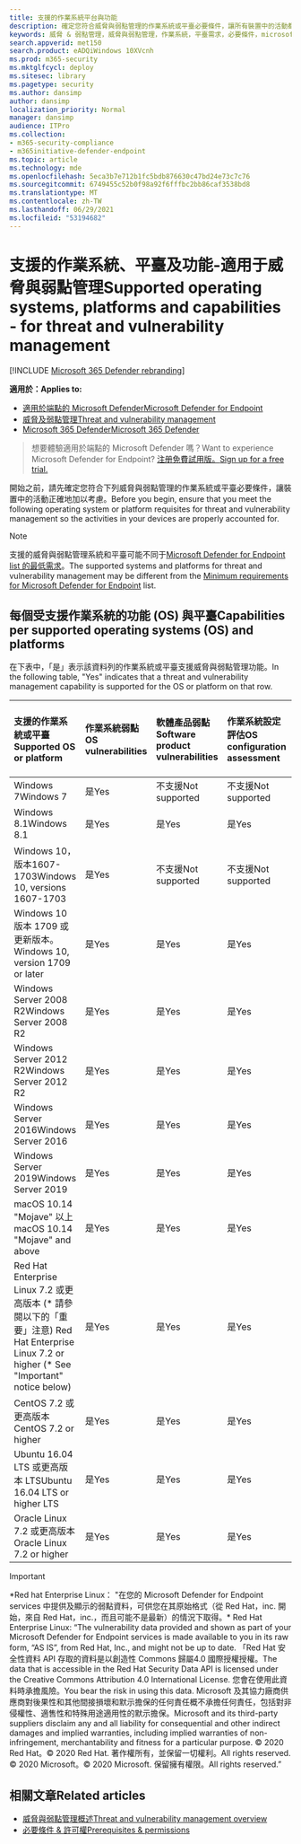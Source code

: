 ```yaml
---
title: 支援的作業系統平台與功能
description: 確定您符合威脅與弱點管理的作業系統或平臺必要條件，讓所有裝置中的活動都已正確加以考慮。
keywords: 威脅 & 弱點管理，威脅與弱點管理，作業系統，平臺需求，必要條件，microsoft defender for endpoint tvm 支援的作業系統，microsoft defender for endpoint tvm，支援的作業系統，支援的平臺，linux 支援，mac 支援
search.appverid: met150
search.product: eADQiWindows 10XVcnh
ms.prod: m365-security
ms.mktglfcycl: deploy
ms.sitesec: library
ms.pagetype: security
ms.author: dansimp
author: dansimp
localization_priority: Normal
manager: dansimp
audience: ITPro
ms.collection:
- m365-security-compliance
- m365initiative-defender-endpoint
ms.topic: article
ms.technology: mde
ms.openlocfilehash: 5eca3b7e712b1fc5bdb876630c47bd24e73c7c76
ms.sourcegitcommit: 6749455c52b0f98a92f6fffbc2bb86caf3538bd8
ms.translationtype: MT
ms.contentlocale: zh-TW
ms.lasthandoff: 06/29/2021
ms.locfileid: "53194682"
---
```

# <a name="supported-operating-systems-platforms-and-capabilities---for-threat-and-vulnerability-management"></a><span data-ttu-id="d8f1e-104">支援的作業系統、平臺及功能-適用于威脅與弱點管理</span><span class="sxs-lookup"><span data-stu-id="d8f1e-104">Supported operating systems, platforms and capabilities - for threat and vulnerability management</span></span>

[!INCLUDE [Microsoft 365 Defender rebranding](../../includes/microsoft-defender.md)]

<span data-ttu-id="d8f1e-105">**適用於：**</span><span class="sxs-lookup"><span data-stu-id="d8f1e-105">**Applies to:**</span></span>

- [<span data-ttu-id="d8f1e-106">適用於端點的 Microsoft Defender</span><span class="sxs-lookup"><span data-stu-id="d8f1e-106">Microsoft Defender for Endpoint</span></span>](https://go.microsoft.com/fwlink/?linkid=2154037)
- [<span data-ttu-id="d8f1e-107">威脅及弱點管理</span><span class="sxs-lookup"><span data-stu-id="d8f1e-107">Threat and vulnerability management</span></span>](next-gen-threat-and-vuln-mgt.md)
- [<span data-ttu-id="d8f1e-108">Microsoft 365 Defender</span><span class="sxs-lookup"><span data-stu-id="d8f1e-108">Microsoft 365 Defender</span></span>](https://go.microsoft.com/fwlink/?linkid=2118804)

><span data-ttu-id="d8f1e-109">想要體驗適用於端點的 Microsoft Defender 嗎？</span><span class="sxs-lookup"><span data-stu-id="d8f1e-109">Want to experience Microsoft Defender for Endpoint?</span></span> [<span data-ttu-id="d8f1e-110">注册免費試用版。</span><span class="sxs-lookup"><span data-stu-id="d8f1e-110">Sign up for a free trial.</span></span>](https://www.microsoft.com/microsoft-365/windows/microsoft-defender-atp?ocid=docs-wdatp-portaloverview-abovefoldlink)

<span data-ttu-id="d8f1e-111">開始之前，請先確定您符合下列威脅與弱點管理的作業系統或平臺必要條件，讓裝置中的活動正確地加以考慮。</span><span class="sxs-lookup"><span data-stu-id="d8f1e-111">Before you begin, ensure that you meet the following operating system or platform requisites for threat and vulnerability management so the activities in your devices are properly accounted for.</span></span>

>[!NOTE]
><span data-ttu-id="d8f1e-112">支援的威脅與弱點管理系統和平臺可能不同于[Microsoft Defender for Endpoint list 的最低需求](minimum-requirements.md)。</span><span class="sxs-lookup"><span data-stu-id="d8f1e-112">The supported systems and platforms for threat and vulnerability management may be different from the [Minimum requirements for Microsoft Defender for Endpoint](minimum-requirements.md) list.</span></span>

## <a name="capabilities-per-supported-operating-systems-os-and-platforms"></a><span data-ttu-id="d8f1e-113">每個受支援作業系統的功能 (OS) 與平臺</span><span class="sxs-lookup"><span data-stu-id="d8f1e-113">Capabilities per supported operating systems (OS) and platforms</span></span>

<span data-ttu-id="d8f1e-114">在下表中，「是」表示該資料列的作業系統或平臺支援威脅與弱點管理功能。</span><span class="sxs-lookup"><span data-stu-id="d8f1e-114">In the following table, "Yes" indicates that a threat and vulnerability management capability is supported for the OS or platform on that row.</span></span>

<span data-ttu-id="d8f1e-115">支援的作業系統或平臺</span><span class="sxs-lookup"><span data-stu-id="d8f1e-115">Supported OS or platform</span></span> | <span data-ttu-id="d8f1e-116">作業系統弱點</span><span class="sxs-lookup"><span data-stu-id="d8f1e-116">OS vulnerabilities</span></span> | <span data-ttu-id="d8f1e-117">軟體產品弱點</span><span class="sxs-lookup"><span data-stu-id="d8f1e-117">Software product vulnerabilities</span></span> | <span data-ttu-id="d8f1e-118">作業系統設定評估</span><span class="sxs-lookup"><span data-stu-id="d8f1e-118">OS configuration assessment</span></span> | <span data-ttu-id="d8f1e-119">安全性控制設定評估</span><span class="sxs-lookup"><span data-stu-id="d8f1e-119">Security controls configuration assessment</span></span> | <span data-ttu-id="d8f1e-120">軟體產品設定評估</span><span class="sxs-lookup"><span data-stu-id="d8f1e-120">Software product configuration assessment</span></span>
:---|:---|:---|:---|:---|:---
<span data-ttu-id="d8f1e-121">Windows 7</span><span class="sxs-lookup"><span data-stu-id="d8f1e-121">Windows 7</span></span> | <span data-ttu-id="d8f1e-122">是</span><span class="sxs-lookup"><span data-stu-id="d8f1e-122">Yes</span></span> | <span data-ttu-id="d8f1e-123">不支援</span><span class="sxs-lookup"><span data-stu-id="d8f1e-123">Not supported</span></span> | <span data-ttu-id="d8f1e-124">不支援</span><span class="sxs-lookup"><span data-stu-id="d8f1e-124">Not supported</span></span> | <span data-ttu-id="d8f1e-125">不支援</span><span class="sxs-lookup"><span data-stu-id="d8f1e-125">Not supported</span></span> | <span data-ttu-id="d8f1e-126">不支援</span><span class="sxs-lookup"><span data-stu-id="d8f1e-126">Not supported</span></span>
<span data-ttu-id="d8f1e-127">Windows 8.1</span><span class="sxs-lookup"><span data-stu-id="d8f1e-127">Windows 8.1</span></span> | <span data-ttu-id="d8f1e-128">是</span><span class="sxs-lookup"><span data-stu-id="d8f1e-128">Yes</span></span> | <span data-ttu-id="d8f1e-129">是</span><span class="sxs-lookup"><span data-stu-id="d8f1e-129">Yes</span></span> | <span data-ttu-id="d8f1e-130">是</span><span class="sxs-lookup"><span data-stu-id="d8f1e-130">Yes</span></span> | <span data-ttu-id="d8f1e-131">是</span><span class="sxs-lookup"><span data-stu-id="d8f1e-131">Yes</span></span>| <span data-ttu-id="d8f1e-132">是</span><span class="sxs-lookup"><span data-stu-id="d8f1e-132">Yes</span></span>
<span data-ttu-id="d8f1e-133">Windows 10，版本1607-1703</span><span class="sxs-lookup"><span data-stu-id="d8f1e-133">Windows 10, versions 1607-1703</span></span> | <span data-ttu-id="d8f1e-134">是</span><span class="sxs-lookup"><span data-stu-id="d8f1e-134">Yes</span></span>  | <span data-ttu-id="d8f1e-135">不支援</span><span class="sxs-lookup"><span data-stu-id="d8f1e-135">Not supported</span></span> | <span data-ttu-id="d8f1e-136">不支援</span><span class="sxs-lookup"><span data-stu-id="d8f1e-136">Not supported</span></span> | <span data-ttu-id="d8f1e-137">不支援</span><span class="sxs-lookup"><span data-stu-id="d8f1e-137">Not supported</span></span> | <span data-ttu-id="d8f1e-138">不支援</span><span class="sxs-lookup"><span data-stu-id="d8f1e-138">Not supported</span></span>
<span data-ttu-id="d8f1e-139">Windows 10 版本 1709 或更新版本。</span><span class="sxs-lookup"><span data-stu-id="d8f1e-139">Windows 10, version 1709 or later</span></span> | <span data-ttu-id="d8f1e-140">是</span><span class="sxs-lookup"><span data-stu-id="d8f1e-140">Yes</span></span> | <span data-ttu-id="d8f1e-141">是</span><span class="sxs-lookup"><span data-stu-id="d8f1e-141">Yes</span></span> | <span data-ttu-id="d8f1e-142">是</span><span class="sxs-lookup"><span data-stu-id="d8f1e-142">Yes</span></span> | <span data-ttu-id="d8f1e-143">是</span><span class="sxs-lookup"><span data-stu-id="d8f1e-143">Yes</span></span> | <span data-ttu-id="d8f1e-144">是</span><span class="sxs-lookup"><span data-stu-id="d8f1e-144">Yes</span></span>
<span data-ttu-id="d8f1e-145">Windows Server 2008 R2</span><span class="sxs-lookup"><span data-stu-id="d8f1e-145">Windows Server 2008 R2</span></span> | <span data-ttu-id="d8f1e-146">是</span><span class="sxs-lookup"><span data-stu-id="d8f1e-146">Yes</span></span> | <span data-ttu-id="d8f1e-147">是</span><span class="sxs-lookup"><span data-stu-id="d8f1e-147">Yes</span></span> | <span data-ttu-id="d8f1e-148">是</span><span class="sxs-lookup"><span data-stu-id="d8f1e-148">Yes</span></span> | <span data-ttu-id="d8f1e-149">是</span><span class="sxs-lookup"><span data-stu-id="d8f1e-149">Yes</span></span> | <span data-ttu-id="d8f1e-150">是</span><span class="sxs-lookup"><span data-stu-id="d8f1e-150">Yes</span></span>
<span data-ttu-id="d8f1e-151">Windows Server 2012 R2</span><span class="sxs-lookup"><span data-stu-id="d8f1e-151">Windows Server 2012 R2</span></span> | <span data-ttu-id="d8f1e-152">是</span><span class="sxs-lookup"><span data-stu-id="d8f1e-152">Yes</span></span> | <span data-ttu-id="d8f1e-153">是</span><span class="sxs-lookup"><span data-stu-id="d8f1e-153">Yes</span></span> | <span data-ttu-id="d8f1e-154">是</span><span class="sxs-lookup"><span data-stu-id="d8f1e-154">Yes</span></span> | <span data-ttu-id="d8f1e-155">是</span><span class="sxs-lookup"><span data-stu-id="d8f1e-155">Yes</span></span> | <span data-ttu-id="d8f1e-156">是</span><span class="sxs-lookup"><span data-stu-id="d8f1e-156">Yes</span></span>
<span data-ttu-id="d8f1e-157">Windows Server 2016</span><span class="sxs-lookup"><span data-stu-id="d8f1e-157">Windows Server 2016</span></span> | <span data-ttu-id="d8f1e-158">是</span><span class="sxs-lookup"><span data-stu-id="d8f1e-158">Yes</span></span> | <span data-ttu-id="d8f1e-159">是</span><span class="sxs-lookup"><span data-stu-id="d8f1e-159">Yes</span></span> | <span data-ttu-id="d8f1e-160">是</span><span class="sxs-lookup"><span data-stu-id="d8f1e-160">Yes</span></span> | <span data-ttu-id="d8f1e-161">是</span><span class="sxs-lookup"><span data-stu-id="d8f1e-161">Yes</span></span> | <span data-ttu-id="d8f1e-162">是</span><span class="sxs-lookup"><span data-stu-id="d8f1e-162">Yes</span></span>
<span data-ttu-id="d8f1e-163">Windows Server 2019</span><span class="sxs-lookup"><span data-stu-id="d8f1e-163">Windows Server 2019</span></span> | <span data-ttu-id="d8f1e-164">是</span><span class="sxs-lookup"><span data-stu-id="d8f1e-164">Yes</span></span> | <span data-ttu-id="d8f1e-165">是</span><span class="sxs-lookup"><span data-stu-id="d8f1e-165">Yes</span></span> | <span data-ttu-id="d8f1e-166">是</span><span class="sxs-lookup"><span data-stu-id="d8f1e-166">Yes</span></span> | <span data-ttu-id="d8f1e-167">是</span><span class="sxs-lookup"><span data-stu-id="d8f1e-167">Yes</span></span> | <span data-ttu-id="d8f1e-168">是</span><span class="sxs-lookup"><span data-stu-id="d8f1e-168">Yes</span></span>
<span data-ttu-id="d8f1e-169">macOS 10.14 "Mojave" 以上</span><span class="sxs-lookup"><span data-stu-id="d8f1e-169">macOS 10.14 "Mojave" and above</span></span> | <span data-ttu-id="d8f1e-170">是</span><span class="sxs-lookup"><span data-stu-id="d8f1e-170">Yes</span></span> | <span data-ttu-id="d8f1e-171">是</span><span class="sxs-lookup"><span data-stu-id="d8f1e-171">Yes</span></span> | <span data-ttu-id="d8f1e-172">是</span><span class="sxs-lookup"><span data-stu-id="d8f1e-172">Yes</span></span> | <span data-ttu-id="d8f1e-173">是</span><span class="sxs-lookup"><span data-stu-id="d8f1e-173">Yes</span></span> | <span data-ttu-id="d8f1e-174">是</span><span class="sxs-lookup"><span data-stu-id="d8f1e-174">Yes</span></span> 
<span data-ttu-id="d8f1e-175">Red Hat Enterprise Linux 7.2 或更高版本 (\* 請參閱以下的「重要」注意) </span><span class="sxs-lookup"><span data-stu-id="d8f1e-175">Red Hat Enterprise Linux 7.2 or higher (\* See "Important" notice below)</span></span> | <span data-ttu-id="d8f1e-176">是</span><span class="sxs-lookup"><span data-stu-id="d8f1e-176">Yes</span></span> | <span data-ttu-id="d8f1e-177">是</span><span class="sxs-lookup"><span data-stu-id="d8f1e-177">Yes</span></span> | <span data-ttu-id="d8f1e-178">是</span><span class="sxs-lookup"><span data-stu-id="d8f1e-178">Yes</span></span> | <span data-ttu-id="d8f1e-179">是</span><span class="sxs-lookup"><span data-stu-id="d8f1e-179">Yes</span></span> | <span data-ttu-id="d8f1e-180">是</span><span class="sxs-lookup"><span data-stu-id="d8f1e-180">Yes</span></span>
<span data-ttu-id="d8f1e-181">CentOS 7.2 或更高版本</span><span class="sxs-lookup"><span data-stu-id="d8f1e-181">CentOS 7.2 or higher</span></span> | <span data-ttu-id="d8f1e-182">是</span><span class="sxs-lookup"><span data-stu-id="d8f1e-182">Yes</span></span> | <span data-ttu-id="d8f1e-183">是</span><span class="sxs-lookup"><span data-stu-id="d8f1e-183">Yes</span></span> | <span data-ttu-id="d8f1e-184">是</span><span class="sxs-lookup"><span data-stu-id="d8f1e-184">Yes</span></span> | <span data-ttu-id="d8f1e-185">是</span><span class="sxs-lookup"><span data-stu-id="d8f1e-185">Yes</span></span> | <span data-ttu-id="d8f1e-186">是</span><span class="sxs-lookup"><span data-stu-id="d8f1e-186">Yes</span></span>
<span data-ttu-id="d8f1e-187">Ubuntu 16.04 LTS 或更高版本 LTS</span><span class="sxs-lookup"><span data-stu-id="d8f1e-187">Ubuntu 16.04 LTS or higher LTS</span></span> | <span data-ttu-id="d8f1e-188">是</span><span class="sxs-lookup"><span data-stu-id="d8f1e-188">Yes</span></span> | <span data-ttu-id="d8f1e-189">是</span><span class="sxs-lookup"><span data-stu-id="d8f1e-189">Yes</span></span> | <span data-ttu-id="d8f1e-190">是</span><span class="sxs-lookup"><span data-stu-id="d8f1e-190">Yes</span></span> | <span data-ttu-id="d8f1e-191">是</span><span class="sxs-lookup"><span data-stu-id="d8f1e-191">Yes</span></span> | <span data-ttu-id="d8f1e-192">是</span><span class="sxs-lookup"><span data-stu-id="d8f1e-192">Yes</span></span>
<span data-ttu-id="d8f1e-193">Oracle Linux 7.2 或更高版本</span><span class="sxs-lookup"><span data-stu-id="d8f1e-193">Oracle Linux 7.2 or higher</span></span> | <span data-ttu-id="d8f1e-194">是</span><span class="sxs-lookup"><span data-stu-id="d8f1e-194">Yes</span></span> | <span data-ttu-id="d8f1e-195">是</span><span class="sxs-lookup"><span data-stu-id="d8f1e-195">Yes</span></span> | <span data-ttu-id="d8f1e-196">是</span><span class="sxs-lookup"><span data-stu-id="d8f1e-196">Yes</span></span> | <span data-ttu-id="d8f1e-197">是</span><span class="sxs-lookup"><span data-stu-id="d8f1e-197">Yes</span></span> | <span data-ttu-id="d8f1e-198">是</span><span class="sxs-lookup"><span data-stu-id="d8f1e-198">Yes</span></span>

>[!IMPORTANT]
> <span data-ttu-id="d8f1e-199">\*Red hat Enterprise Linux： "在您的 Microsoft Defender for Endpoint services 中提供及顯示的弱點資料，可供您在其原始格式（從 Red Hat，inc. 開始，來自 Red Hat，inc.，而且可能不是最新）的情況下取得。</span><span class="sxs-lookup"><span data-stu-id="d8f1e-199">\* Red Hat Enterprise Linux: “The vulnerability data provided and shown as part of your Microsoft Defender for Endpoint services is made available to you in its raw form, “AS IS”, from Red Hat, Inc., and might not be up to date.</span></span> <span data-ttu-id="d8f1e-200">「Red Hat 安全性資料 API 存取的資料是以創造性 Commons 歸屬4.0 國際授權授權。</span><span class="sxs-lookup"><span data-stu-id="d8f1e-200">The data that is accessible in the Red Hat Security Data API is licensed under the Creative Commons Attribution 4.0 International License.</span></span> <span data-ttu-id="d8f1e-201">您會在使用此資料時承擔風險。</span><span class="sxs-lookup"><span data-stu-id="d8f1e-201">You bear the risk in using this data.</span></span> <span data-ttu-id="d8f1e-202">Microsoft 及其協力廠商供應商對後果性和其他間接損壞和默示擔保的任何責任概不承擔任何責任，包括對非侵權性、適售性和特殊用途適用性的默示擔保。</span><span class="sxs-lookup"><span data-stu-id="d8f1e-202">Microsoft and its third-party suppliers disclaim any and all liability for consequential and other indirect damages and implied warranties, including implied warranties of non-infringement, merchantability and fitness for a particular purpose.</span></span> <span data-ttu-id="d8f1e-203">© 2020 Red Hat。</span><span class="sxs-lookup"><span data-stu-id="d8f1e-203">© 2020 Red Hat.</span></span> <span data-ttu-id="d8f1e-204">著作權所有，並保留一切權利。</span><span class="sxs-lookup"><span data-stu-id="d8f1e-204">All rights reserved.</span></span> <span data-ttu-id="d8f1e-205">© 2020 Microsoft。</span><span class="sxs-lookup"><span data-stu-id="d8f1e-205">© 2020 Microsoft.</span></span> <span data-ttu-id="d8f1e-206">保留擁有權限。</span><span class="sxs-lookup"><span data-stu-id="d8f1e-206">All rights reserved.”</span></span>

## <a name="related-articles"></a><span data-ttu-id="d8f1e-207">相關文章</span><span class="sxs-lookup"><span data-stu-id="d8f1e-207">Related articles</span></span>

- [<span data-ttu-id="d8f1e-208">威脅與弱點管理概述</span><span class="sxs-lookup"><span data-stu-id="d8f1e-208">Threat and vulnerability management overview</span></span>](next-gen-threat-and-vuln-mgt.md)
- [<span data-ttu-id="d8f1e-209">必要條件 & 許可權</span><span class="sxs-lookup"><span data-stu-id="d8f1e-209">Prerequisites & permissions</span></span>](tvm-prerequisites.md)
